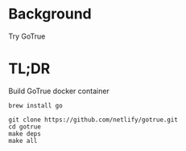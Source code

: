 # Background

Try GoTrue

# TL;DR

Build GoTrue docker container

    brew install go 
       
    git clone https://github.com/netlify/gotrue.git
    cd gotrue
    make deps
    make all
    
